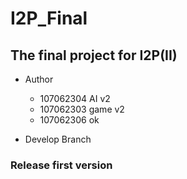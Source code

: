 # I2P_Final

## The final project for I2P(II)

- Author
  - 107062304 AI v2
  - 107062303 game v2
  - 107062306  ok

- Develop Branch

### Release first version